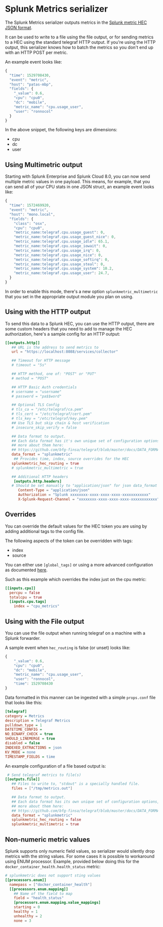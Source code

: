 # Splunk Metrics serializer

The Splunk Metrics serializer outputs metrics in the [Splunk metric HEC JSON format][splunk-format].

It can be used to write to a file using the file output, or for sending metrics to a HEC using the standard telegraf HTTP output.
If you're using the HTTP output, this serializer knows how to batch the metrics so you don't end up with an HTTP POST per metric.

[splunk-format]: http://dev.splunk.com/view/event-collector/SP-CAAAFDN#json

An example event looks like:
```javascript
{
  "time": 1529708430,
  "event": "metric",
  "host": "patas-mbp",
  "fields": {
    "_value": 0.6,
    "cpu": "cpu0",
    "dc": "mobile",
    "metric_name": "cpu.usage_user",
    "user": "ronnocol"
  }
}
```
In the above snippet, the following keys are dimensions:
* cpu
* dc
* user

## Using Multimetric output

Starting with Splunk Enterprise and Splunk Cloud 8.0, you can now send multiple metric values in one payload. This means, for example, that
you can send all of your CPU stats in one JSON struct, an example event looks like:

```javascript
{
  "time": 1572469920,
  "event": "metric",
  "host": "mono.local",
  "fields": {
    "class": "osx",
    "cpu": "cpu0",
    "metric_name:telegraf.cpu.usage_guest": 0,
    "metric_name:telegraf.cpu.usage_guest_nice": 0,
    "metric_name:telegraf.cpu.usage_idle": 65.1,
    "metric_name:telegraf.cpu.usage_iowait": 0,
    "metric_name:telegraf.cpu.usage_irq": 0,
    "metric_name:telegraf.cpu.usage_nice": 0,
    "metric_name:telegraf.cpu.usage_softirq": 0,
    "metric_name:telegraf.cpu.usage_steal": 0,
    "metric_name:telegraf.cpu.usage_system": 10.2,
    "metric_name:telegraf.cpu.usage_user": 24.7,
  }
}
```
In order to enable this mode, there's a new option `splunkmetric_multimetric` that you set in the appropriate output module you plan on using.

## Using with the HTTP output

To send this data to a Splunk HEC, you can use the HTTP output, there are some custom headers that you need to add
to manage the HEC authorization, here's a sample config for an HTTP output:

```toml
[[outputs.http]]
   ## URL is the address to send metrics to
   url = "https://localhost:8088/services/collector"

   ## Timeout for HTTP message
   # timeout = "5s"

   ## HTTP method, one of: "POST" or "PUT"
   # method = "POST"

   ## HTTP Basic Auth credentials
   # username = "username"
   # password = "pa$$word"

   ## Optional TLS Config
   # tls_ca = "/etc/telegraf/ca.pem"
   # tls_cert = "/etc/telegraf/cert.pem"
   # tls_key = "/etc/telegraf/key.pem"
   ## Use TLS but skip chain & host verification
   # insecure_skip_verify = false

   ## Data format to output.
   ## Each data format has it's own unique set of configuration options, read
   ## more about them here:
   ## https://github.com/bfg-finsa/telegraf/blob/master/docs/DATA_FORMATS_OUTPUT.md
   data_format = "splunkmetric"
    ## Provides time, index, source overrides for the HEC
   splunkmetric_hec_routing = true
   # splunkmetric_multimetric = true

   ## Additional HTTP headers
    [outputs.http.headers]
   # Should be set manually to "application/json" for json data_format
      Content-Type = "application/json"
      Authorization = "Splunk xxxxxxxx-xxxx-xxxx-xxxx-xxxxxxxxxxxx"
      X-Splunk-Request-Channel = "xxxxxxxx-xxxx-xxxx-xxxx-xxxxxxxxxxxx"
```

## Overrides
You can override the default values for the HEC token you are using by adding additional tags to the config file.

The following aspects of the token can be overridden with tags:
* index
* source

You can either use `[global_tags]` or using a more advanced configuration as documented [here](https://github.com/bfg-finsa/telegraf/blob/master/docs/CONFIGURATION.md).

Such as this example which overrides the index just on the cpu metric:
```toml
[[inputs.cpu]]
  percpu = false
  totalcpu = true
  [inputs.cpu.tags]
    index = "cpu_metrics"
```

## Using with the File output

You can use the file output when running telegraf on a machine with a Splunk forwarder.

A sample event when `hec_routing` is false (or unset) looks like:
```javascript
{
    "_value": 0.6,
    "cpu": "cpu0",
    "dc": "mobile",
    "metric_name": "cpu.usage_user",
    "user": "ronnocol",
    "time": 1529708430
}
```
Data formatted in this manner can be ingested with a simple `props.conf` file that
looks like this:

```ini
[telegraf]
category = Metrics
description = Telegraf Metrics
pulldown_type = 1
DATETIME_CONFIG =
NO_BINARY_CHECK = true
SHOULD_LINEMERGE = true
disabled = false
INDEXED_EXTRACTIONS = json
KV_MODE = none
TIMESTAMP_FIELDS = time
```

An example configuration of a file based output is:

```toml
 # Send telegraf metrics to file(s)
[[outputs.file]]
   ## Files to write to, "stdout" is a specially handled file.
   files = ["/tmp/metrics.out"]

   ## Data format to output.
   ## Each data format has its own unique set of configuration options, read
   ## more about them here:
   ## https://github.com/bfg-finsa/telegraf/blob/master/docs/DATA_FORMATS_OUTPUT.md
   data_format = "splunkmetric"
   splunkmetric_hec_routing = false
   splunkmetric_multimetric = true
```

## Non-numeric metric values

Splunk supports only numeric field values, so serializer would silently drop metrics with the string values. For some cases it is possible to workaround using ENUM processor. Example, provided below doing this for the `docker_container_health.health_status` metric:

```toml
# splunkmetric does not support sting values
[[processors.enum]]
  namepass = ["docker_container_health"]
  [[processors.enum.mapping]]
    ## Name of the field to map
    field = "health_status"
    [processors.enum.mapping.value_mappings]
    starting = 0
    healthy = 1
    unhealthy = 2
    none = 3
```

